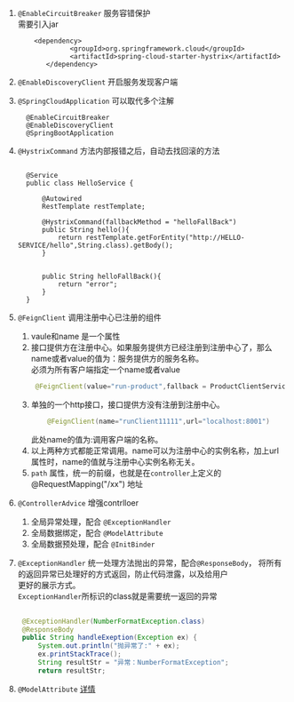 1.  `@EnableCircuitBreaker`  服务容错保护  
    需要引入jar 
    ```aidl
        <dependency>
                 <groupId>org.springframework.cloud</groupId>
                 <artifactId>spring-cloud-starter-hystrix</artifactId>
           </dependency> 
    ```
2.  `@EnableDiscoveryClient`  开启服务发现客户端

3.  `@SpringCloudApplication`  可以取代多个注解    
      ```aidl
        @EnableCircuitBreaker 
        @EnableDiscoveryClient
        @SpringBootApplication

      ```
4.   `@HystrixCommand`  方法内部报错之后，自动去找回滚的方法    
      ```aidl
         
        @Service
        public class HelloService {
        
            @Autowired
            RestTemplate restTemplate;
        
            @HystrixCommand(fallbackMethod = "helloFallBack")
            public String hello(){
                return restTemplate.getForEntity("http://HELLO-SERVICE/hello",String.class).getBody();
            }
        
        
            public String helloFallBack(){
                return "error";
            }
        }

       ```
     
5.   `@FeignClient`  调用注册中心已注册的组件 
        1. vaule和name 是一个属性
        2. 接口提供方在注册中心。如果服务提供方已经注册到注册中心了，那么name或者value的值为：服务提供方的服务名称。  
           必须为所有客户端指定一个name或者value  
           ```java
            @FeignClient(value="run-product",fallback = ProductClientServiceFallBack.class)
           ``` 
        3.  单独的一个http接口，接口提供方没有注册到注册中心。     
            ```java
                @FeignClient(name="runClient11111",url="localhost:8001")
            ```
            此处name的值为:调用客户端的名称。  
        4.  以上两种方式都能正常调用。name可以为注册中心的实例名称，加上url属性时，name的值就与注册中心实例名称无关。    
        5.  `path` 属性，统一的前缀，也就是在`controller`上定义的@RequestMapping("/xx") 地址
6.   `@ControllerAdvice` 增强contrlloer
        1. 全局异常处理，配合 `@ExceptionHandler`
        2. 全局数据绑定，配合 `@ModelAttribute`
        3. 全局数据预处理，配合 `@InitBinder`
7.   `@ExceptionHandler`  统一处理方法抛出的异常，配合`@ResponseBody`，  将所有的返回异常已处理好的方式返回，防止代码泄露，以及给用户  
       更好的展示方式。  
       `ExceptionHandler`所标识的class就是需要统一返回的异常
       ```java
        
        @ExceptionHandler(NumberFormatException.class)
        @ResponseBody
        public String handleExeption(Exception ex) {
            System.out.println("抛异常了:" + ex);
            ex.printStackTrace();
            String resultStr = "异常：NumberFormatException";
            return resultStr;
        ```     
8.  `@ModelAttribute`  [详情](https://github.com/zhangyahao/markdown/blob/master/markdown/%E6%A1%86%E6%9E%B6%E6%8A%80%E6%9C%AF/springMVC/ModelAttribute%E8%AF%A6%E8%A7%A3.md)
    